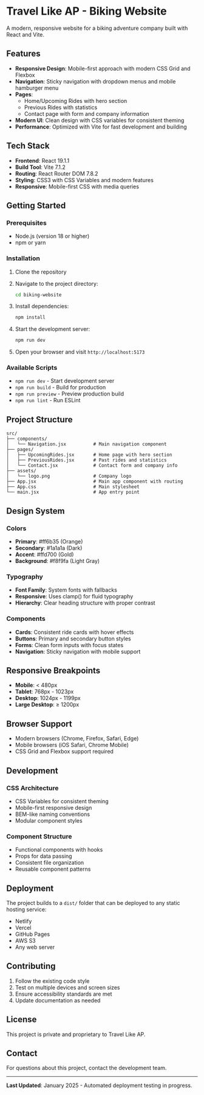 # Travel Like AP - Biking Website

A modern, responsive website for a biking adventure company built with React and Vite.

## Features

- **Responsive Design**: Mobile-first approach with modern CSS Grid and Flexbox
- **Navigation**: Sticky navigation with dropdown menus and mobile hamburger menu
- **Pages**: 
  - Home/Upcoming Rides with hero section
  - Previous Rides with statistics
  - Contact page with form and company information
- **Modern UI**: Clean design with CSS variables for consistent theming
- **Performance**: Optimized with Vite for fast development and building

## Tech Stack

- **Frontend**: React 19.1.1
- **Build Tool**: Vite 7.1.2
- **Routing**: React Router DOM 7.8.2
- **Styling**: CSS3 with CSS Variables and modern features
- **Responsive**: Mobile-first CSS with media queries

## Getting Started

### Prerequisites

- Node.js (version 18 or higher)
- npm or yarn

### Installation

1. Clone the repository
2. Navigate to the project directory:
   ```bash
   cd biking-website
   ```

3. Install dependencies:
   ```bash
   npm install
   ```

4. Start the development server:
   ```bash
   npm run dev
   ```

5. Open your browser and visit `http://localhost:5173`

### Available Scripts

- `npm run dev` - Start development server
- `npm run build` - Build for production
- `npm run preview` - Preview production build
- `npm run lint` - Run ESLint

## Project Structure

```
src/
├── components/
│   └── Navigation.jsx          # Main navigation component
├── pages/
│   ├── UpcomingRides.jsx       # Home page with hero section
│   ├── PreviousRides.jsx       # Past rides and statistics
│   └── Contact.jsx             # Contact form and company info
├── assets/
│   └── logo.png                # Company logo
├── App.jsx                     # Main app component with routing
├── App.css                     # Main stylesheet
└── main.jsx                    # App entry point
```

## Design System

### Colors
- **Primary**: #ff6b35 (Orange)
- **Secondary**: #1a1a1a (Dark)
- **Accent**: #ffd700 (Gold)
- **Background**: #f8f9fa (Light Gray)

### Typography
- **Font Family**: System fonts with fallbacks
- **Responsive**: Uses clamp() for fluid typography
- **Hierarchy**: Clear heading structure with proper contrast

### Components
- **Cards**: Consistent ride cards with hover effects
- **Buttons**: Primary and secondary button styles
- **Forms**: Clean form inputs with focus states
- **Navigation**: Sticky navigation with mobile support

## Responsive Breakpoints

- **Mobile**: < 480px
- **Tablet**: 768px - 1023px
- **Desktop**: 1024px - 1199px
- **Large Desktop**: ≥ 1200px

## Browser Support

- Modern browsers (Chrome, Firefox, Safari, Edge)
- Mobile browsers (iOS Safari, Chrome Mobile)
- CSS Grid and Flexbox support required

## Development

### CSS Architecture
- CSS Variables for consistent theming
- Mobile-first responsive design
- BEM-like naming conventions
- Modular component styles

### Component Structure
- Functional components with hooks
- Props for data passing
- Consistent file organization
- Reusable component patterns

## Deployment

The project builds to a `dist/` folder that can be deployed to any static hosting service:

- Netlify
- Vercel
- GitHub Pages
- AWS S3
- Any web server

## Contributing

1. Follow the existing code style
2. Test on multiple devices and screen sizes
3. Ensure accessibility standards are met
4. Update documentation as needed

## License

This project is private and proprietary to Travel Like AP.

## Contact

For questions about this project, contact the development team.

---

**Last Updated**: January 2025 - Automated deployment testing in progress.

